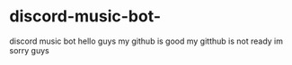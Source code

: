 # discord-music-bot-
discord music bot 
hello guys my github is good
my gitthub is not ready im sorry guys        


